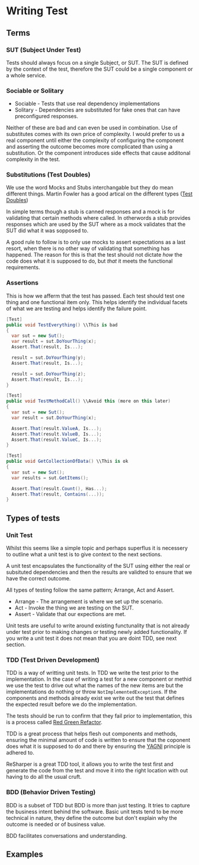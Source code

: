 # Writing Test

## Terms

### SUT (Subject Under Test)

Tests should always focus on a single Subject, or SUT. The SUT is defined by the context of the test, therefore the SUT could be a single component or a whole service.

### Sociable or Solitary

* Sociable - Tests that use real dependency implementations
* Solitary - Dependencies are substituted for fake ones that can have preconfigured responses.

Neither of these are bad and can even be used in combination. Use of substitutes comes with its own price of complexity. I would prefer to us a real component until either the complexity of configuring the component and asserting the outcome becomes more complicated than using a substitution. Or the component introduces side effects that cause additonal complexity in the test.

### Substitutions (Test Doubles)

We use the word Mocks and Stubs interchangable but they do mean different things. Martin Fowler has a good artical on the different types ([Test Doubles](https://martinfowler.com/bliki/TestDouble.html))

In simple terms though a stub is canned responses and a mock is for validating that certain methods where called. In otherwords a stub provides responses which are used by the SUT where as a mock validates that the SUT did what it was sopposed to. 

A good rule to follow is to only use mocks to assert expectations as a last resort, when there is no other way of validating that something has happened. The reason for this is that the test should not dictate *how* the code does what it is supposed to do, but *that* it meets the functional requirements.

### Assertions

This is how we afferm that the test has passed. Each test should test one thing and one functional item only. This helps identify the individual facets of what we are testing and helps identify the failure point.

```c#
[Test]
public void TestEverything() \\This is bad
{
  var sut = new Sut();
  var result = sut.DoYourThing(x);
  Assert.That(result, Is...);

  result = sut.DoYourThing(y);
  Assert.That(result, Is...);

  result = sut.DoYourThing(z);
  Assert.That(result, Is...);
}

[Test]
public void TestMethodCall() \\Avoid this (more on this later)
{
  var sut = new Sut();
  var result = sut.DoYourThing(x);

  Assert.That(result.ValueA, Is...);
  Assert.That(result.ValueB, Is...);
  Assert.That(result.ValueC, Is...);
}

[Test]
public void GetCollectionOfData() \\This is ok
{
  var sut = new Sut();
  var results = sut.GetItems();

  Assert.That(result.Count(), Has...);
  Assert.That(result, Contains(...));
}
```

## Types of tests

### Unit Test

Whilst this seems like a simple topic and perhaps superflus it is necessery to outline what a unit test is to give context to the next sections.

A unit test encapsulates the functionality of the SUT using either the real or subsituted dependencies and then the results are validted to ensure that we have the correct outcome.

All types of testing follow the same pattern; Arrange, Act and Assert.

* Arrange - The arrangement is where we set up the scenario.
* Act - Invoke the thing we are testing on the SUT.
* Assert - Validate that our expections are met.

Unit tests are useful to write around existing functunality that is not already under test prior to making changes or testing newly added functionality. If you write a unit test it does not mean that you are doint TDD, see next section.

### TDD (Test Driven Development)

TDD is a way of writting unit tests. In TDD we write the test prior to the implementation. In the case of writing a test for a new component or methid we use the test to drive out what the names of the new items are but the implementations do nothing or throw `NotImplementedException`s. If the components and methods already exist we write out the test that defines the expected result before we do the implementation.

The tests should be run to confirm that they fail prior to implementation, this is a process called [Red Green Refactor](https://www.codecademy.com/articles/tdd-red-green-refactor).

TDD is a great process that helps flesh out components and methods, ensuring the minimal amount of code is written to ensure that the coponent does what it is supposed to do and there by ensuring the [YAGNI](https://en.wikipedia.org/wiki/You_aren%27t_gonna_need_it) principle is adhered to.

ReSharper is a great TDD tool, it allows you to write the test first and generate the code from the test and move it into the right location with out having to do all the usual cruft.

### BDD (Behavior Driven Testing)

BDD is a subset of TDD but BDD is more than just testing. It tries to capture the business intent behind the software. Basic unit tests tend to be more technical in nature, they define the outcome but don't explain why the outcome is needed or of business value.

BDD facilitates conversations and understanding.

## Examples